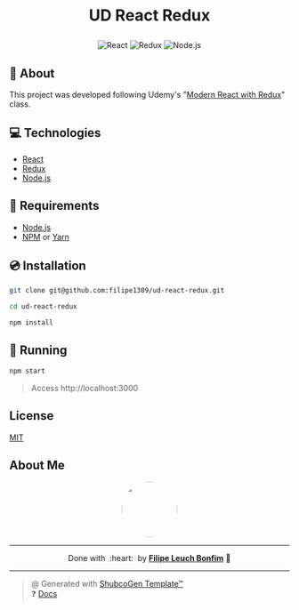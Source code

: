 
# <p align="center">UD React Redux</p>

<p align="center">
    <img src="https://img.shields.io/badge/Code-React-informational?style=flat-square&logo=react&color=61DAFB" alt="React" />
    <img src="https://img.shields.io/badge/Code-Redux-informational?style=flat-square&logo=redux&color=764ABC" alt="Redux" />
    <img src="https://img.shields.io/badge/Code-Node.js-informational?style=flat-square&logo=node.js&color=339933" alt="Node.js" />
</p>

## 💬 About

This project was developed following Udemy's "[Modern React with Redux](https://www.udemy.com/course/react-redux/)" class.

## :computer: Technologies

- [React](https://reactjs.org/)
- [Redux](https://redux.js.org/)
- [Node.js](https://nodejs.org/en/)

## :scroll: Requirements

- [Node.js](https://nodejs.org/en/)
- [NPM](https://www.npmjs.com/) or [Yarn](https://yarnpkg.com/)

## :cd: Installation

```sh
git clone git@github.com:filipe1309/ud-react-redux.git
```

```sh
cd ud-react-redux
```

```sh
npm install
```

## :runner: Running

```sh
npm start
```

> Access http://localhost:3000

<!-- ## :white_check_mark: Tests

After up the container:

```sh
docker-compose exec -t {{ CONTAINER_SERVICE_NAME }} ./vendor/bin/phpunit
```

## Contributing

Pull requests are welcome. For major changes, please open an issue first to discuss what you would like to change.

Please make sure to update tests as appropriate. -->

## License

[MIT](https://choosealicense.com/licenses/mit/)

## About Me

<p align="center">
    <a style="font-weight: bold" href="https://github.com/filipe1309/">
    <img style="border-radius:50%" width="100px; "src="https://github.com/filipe1309.png"/>
    </a>
</p>

---

<p align="center">
    Done with&nbsp;&nbsp;:heart:&nbsp;&nbsp;by <a style="font-weight: bold" href="https://github.com/filipe1309/">Filipe Leuch Bonfim</a> 🖖
</p>

---

> @ Generated with [ShubcoGen Template™](https://github.com/filipe1309/shubcogen-template)   
> ❓ [Docs](./.shub/README.md)

